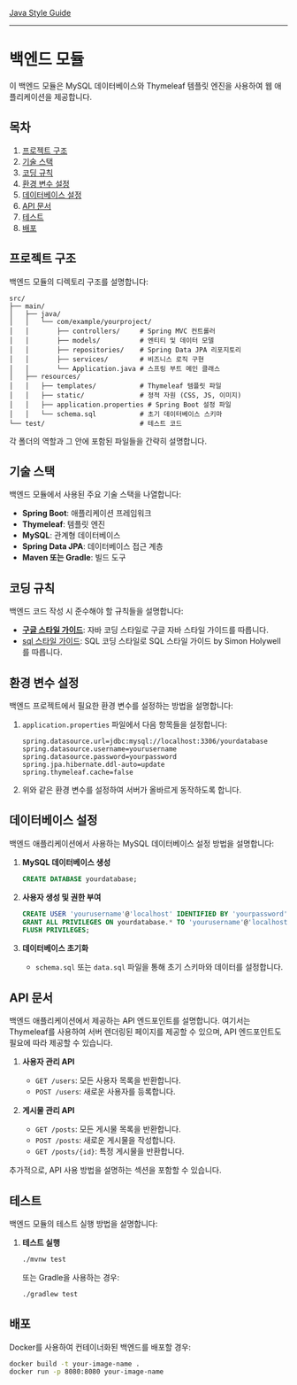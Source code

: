 [Java Style Guide](https://google.github.io/styleguide/javaguide.html#s1-introduction)

---

# 백엔드 모듈

이 백엔드 모듈은 MySQL 데이터베이스와 Thymeleaf 템플릿 엔진을 사용하여 웹 애플리케이션을 제공합니다.

## 목차

1. [프로젝트 구조](#프로젝트-구조)
2. [기술 스택](#기술-스택)
3. [코딩 규칙](#코딩-규칙)
4. [환경 변수 설정](#환경-변수-설정)
5. [데이터베이스 설정](#데이터베이스-설정)
6. [API 문서](#api-문서)
7. [테스트](#테스트)
8. [배포](#배포)

## 프로젝트 구조

백엔드 모듈의 디렉토리 구조를 설명합니다:

```plaintext
src/
├── main/
│   ├── java/
│   │   └── com/example/yourproject/
│   │       ├── controllers/     # Spring MVC 컨트롤러
│   │       ├── models/          # 엔티티 및 데이터 모델
│   │       ├── repositories/    # Spring Data JPA 리포지토리
│   │       ├── services/        # 비즈니스 로직 구현
│   │       └── Application.java # 스프링 부트 메인 클래스
│   ├── resources/
│   │   ├── templates/           # Thymeleaf 템플릿 파일
│   │   ├── static/              # 정적 자원 (CSS, JS, 이미지)
│   │   ├── application.properties # Spring Boot 설정 파일
│   │   └── schema.sql           # 초기 데이터베이스 스키마
└── test/                        # 테스트 코드
```

각 폴더의 역할과 그 안에 포함된 파일들을 간략히 설명합니다.

## 기술 스택

백엔드 모듈에서 사용된 주요 기술 스택을 나열합니다:

- **Spring Boot**: 애플리케이션 프레임워크
- **Thymeleaf**: 템플릿 엔진
- **MySQL**: 관계형 데이터베이스
- **Spring Data JPA**: 데이터베이스 접근 계층
- **Maven 또는 Gradle**: 빌드 도구

## 코딩 규칙

백엔드 코드 작성 시 준수해야 할 규칙들을 설명합니다:

- [**구글 스타일 가이드**](https://google.github.io/styleguide/javaguide.html#s1-introduction): 자바 코딩 스타일로 구글 자바 스타일 가이드를 따릅니다.
- [sql 스타일 가이드](https://www.sqlstyle.guide/ko/): SQL 코딩 스타일로 SQL 스타일 가이드 by Simon Holywell를 따릅니다.

## 환경 변수 설정

백엔드 프로젝트에서 필요한 환경 변수를 설정하는 방법을 설명합니다:

1. `application.properties` 파일에서 다음 항목들을 설정합니다:

   ```properties
   spring.datasource.url=jdbc:mysql://localhost:3306/yourdatabase
   spring.datasource.username=yourusername
   spring.datasource.password=yourpassword
   spring.jpa.hibernate.ddl-auto=update
   spring.thymeleaf.cache=false
   ```

2. 위와 같은 환경 변수를 설정하여 서버가 올바르게 동작하도록 합니다.

## 데이터베이스 설정

백엔드 애플리케이션에서 사용하는 MySQL 데이터베이스 설정 방법을 설명합니다:

1. **MySQL 데이터베이스 생성**

   ```sql
   CREATE DATABASE yourdatabase;
   ```

2. **사용자 생성 및 권한 부여**

   ```sql
   CREATE USER 'yourusername'@'localhost' IDENTIFIED BY 'yourpassword';
   GRANT ALL PRIVILEGES ON yourdatabase.* TO 'yourusername'@'localhost';
   FLUSH PRIVILEGES;
   ```

3. **데이터베이스 초기화**
   - `schema.sql` 또는 `data.sql` 파일을 통해 초기 스키마와 데이터를 설정합니다.

## API 문서

백엔드 애플리케이션에서 제공하는 API 엔드포인트를 설명합니다. 여기서는 Thymeleaf를 사용하여 서버 렌더링된 페이지를 제공할 수 있으며, API 엔드포인트도 필요에 따라 제공할 수 있습니다.

1. **사용자 관리 API**

   - `GET /users`: 모든 사용자 목록을 반환합니다.
   - `POST /users`: 새로운 사용자를 등록합니다.

2. **게시물 관리 API**
   - `GET /posts`: 모든 게시물 목록을 반환합니다.
   - `POST /posts`: 새로운 게시물을 작성합니다.
   - `GET /posts/{id}`: 특정 게시물을 반환합니다.

추가적으로, API 사용 방법을 설명하는 섹션을 포함할 수 있습니다.

## 테스트

백엔드 모듈의 테스트 실행 방법을 설명합니다:

1. **테스트 실행**
   ```bash
   ./mvnw test
   ```
   또는 Gradle을 사용하는 경우:
   ```bash
   ./gradlew test
   ```

## 배포

Docker를 사용하여 컨테이너화된 백엔드를 배포할 경우:

```bash
docker build -t your-image-name .
docker run -p 8080:8080 your-image-name
```
